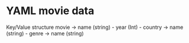 # YAML movie data
Key/Value structure
    movie -> name (string)
          - year (Int)
          - country -> name (string)
          - genre -> name (string)